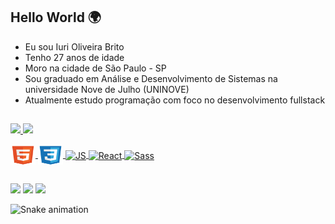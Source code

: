 ## Hello World 🌍

- Eu sou Iuri Oliveira Brito
- Tenho 27 anos de idade
- Moro na cidade de São Paulo - SP
- Sou graduado em Análise e Desenvolvimento de Sistemas na universidade Nove de Julho (UNINOVE)
- Atualmente estudo programação com foco no desenvolvimento fullstack

##

 <div>
  <a href="https://github.com/iurioliveira914">
  <img height="180em"src="https://github-readme-stats.vercel.app/api?username=iurioliveira914&show_icons=true&theme=tokyonight&include_all_commits=true&count_private=true"/>
  <img height="180px"src="https://github-readme-stats.vercel.app/api/top-langs/?username=iurioliveira914&layout=compact&langs_count=6&theme=tokyonight"/>
</div>
 
<div style="display: inline_block"><br>
  <img align="center" alt="HTML" height="30" width="40" src="https://raw.githubusercontent.com/devicons/devicon/master/icons/html5/html5-original.svg" />
  <img align="center" alt="CSS" height="30" width="40" src="https://raw.githubusercontent.com/devicons/devicon/master/icons/css3/css3-original.svg" />
  <img align="center" alt="JS" height="30" width="40" src="https://cdn.jsdelivr.net/gh/devicons/devicon/icons/javascript/javascript-original.svg" />
  <img align="center" alt="React" height="30" width="40" src="https://cdn.jsdelivr.net/gh/devicons/devicon/icons/react/react-original.svg" />
  <img align="center" alt="Sass" height="30" width="40" src="https://cdn.jsdelivr.net/gh/devicons/devicon/icons/sass/sass-original.svg" />
</div>
 
  ##
 
<div> 
  <a href="https://www.linkedin.com/in/iuri-oliveira-21ba10203/" target="_blank"><img src="https://img.shields.io/badge/LinkedIn-0077B5?style=for-the-badge&logo=linkedin&logoColor=white"></a> 
  <a href="mailto:iuribrito84@gmail.com" target="_blank"><img src="https://img.shields.io/badge/Gmail-D14836?style=for-the-badge&logo=gmail&logoColor=white"></a>
  <a href="https://wa.me/5511930124688" target="_blank"><img src="https://img.shields.io/badge/WhatsApp-25D366?style=for-the-badge&logo=whatsapp&logoColor=white"></a>
 
  ![Snake animation](https://github.com/iurioliveira914/iurioliveira914/blob/output/github-contribution-grid-snake.svg)

</div>
